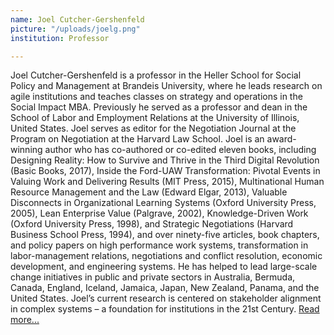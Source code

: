 ```yaml
---
name: Joel Cutcher-Gershenfeld
picture: "/uploads/joelg.png"
institution: Professor

---
```


Joel Cutcher-Gershenfeld is a professor in the Heller School for Social Policy and Management at Brandeis University, where he leads research on agile institutions and teaches classes on strategy and operations in the Social Impact MBA. Previously he served as a professor and dean in the School of Labor and Employment Relations at the University of Illinois, United States. Joel serves as editor for the Negotiation Journal at the Program on Negotiation at the Harvard Law School. Joel is an award-winning author who has co-authored or co-edited eleven books, including Designing Reality: How to Survive and Thrive in the Third Digital Revolution (Basic Books, 2017), Inside the Ford-UAW Transformation: Pivotal Events in Valuing Work and Delivering Results (MIT Press, 2015), Multinational Human Resource Management and the Law (Edward Elgar, 2013), Valuable Disconnects in Organizational Learning Systems (Oxford University Press, 2005), Lean Enterprise Value (Palgrave, 2002), Knowledge-Driven Work (Oxford University Press, 1998), and Strategic Negotiations (Harvard Business School Press, 1994), and over ninety-five articles, book chapters, and policy papers on high performance work systems, transformation in labor-management relations, negotiations and conflict resolution, economic development, and engineering systems. He has helped to lead large-scale change initiatives in public and private sectors in Australia, Bermuda, Canada, England, Iceland, Jamaica, Japan, New Zealand, Panama, and the United States. Joel’s current research is centered on stakeholder alignment in complex systems – a foundation for institutions in the 21st Century. [Read more...](https://www.brandeis.edu/facultyguide/person.html?emplid=39367aa9b387b4d46a95956f614c8a82139d774d)
